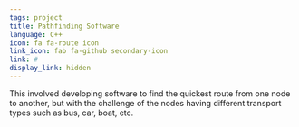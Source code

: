 ```yaml
---
tags: project
title: Pathfinding Software
language: C++
icon: fa fa-route icon
link_icon: fab fa-github secondary-icon
link: #
display_link: hidden
---
```


This involved developing software to find the quickest route from one node to another, but
with the challenge of the nodes having different transport types such as bus, car, boat,
etc.